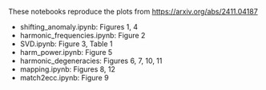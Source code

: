 These notebooks reproduce the plots from https://arxiv.org/abs/2411.04187

- shifting_anomaly.ipynb: Figures 1, 4
- harmonic_frequencies.ipynb: Figure 2
- SVD.ipynb: Figure 3, Table 1
- harm_power.ipynb: Figure 5
- harmonic_degeneracies: Figures 6, 7, 10, 11
- mapping.ipynb: Figures 8, 12
- match2ecc.ipynb: Figure 9
